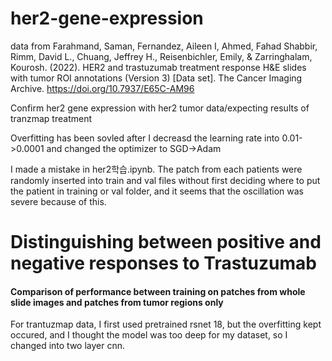 # her2-gene-expression
data from Farahmand, Saman, Fernandez, Aileen I, Ahmed, Fahad Shabbir, Rimm, David L., Chuang, Jeffrey H., Reisenbichler, Emily, & Zarringhalam, Kourosh. (2022). HER2 and trastuzumab treatment response H&E slides with tumor ROI annotations (Version 3) [Data set]. The Cancer Imaging Archive. https://doi.org/10.7937/E65C-AM96

Confirm her2 gene expression with her2 tumor data/expecting results of tranzmap treatment

Overfitting has been sovled after I decreasd the learning rate into 0.01->0.0001 and changed the optimizer to SGD->Adam

I made a mistake in  her2학습.ipynb. The patch from each patients were randomly inserted into train and val files without first deciding where to put the patient in training or val folder, and it seems that the oscillation was severe because of this.
# Distinguishing between positive and negative responses to Trastuzumab
#### Comparison of performance between training on patches from whole slide images and patches from tumor regions only
For trantuzmap data, I first used pretrained rsnet 18, but the overfitting kept occured, and I thought the model was too deep for my dataset, so I changed into two layer cnn.
